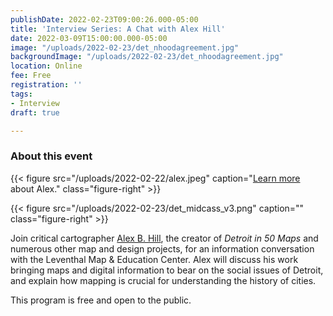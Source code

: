 ```yaml
---
publishDate: 2022-02-23T09:00:26.000-05:00
title: 'Interview Series: A Chat with Alex Hill'
date: 2022-03-09T15:00:00.000-05:00
image: "/uploads/2022-02-23/det_nhoodagreement.jpg"
backgroundImage: "/uploads/2022-02-23/det_nhoodagreement.jpg"
location: Online
fee: Free
registration: ''
tags:
- Interview
draft: true

---
```

### About this event

{{< figure src="/uploads/2022-02-22/alex.jpeg" caption="[Learn more](https://alexbhill.org/) about Alex." class="figure-right" >}}

{{< figure src="/uploads/2022-02-23/det_midcass_v3.png" caption="" class="figure-right" >}}

Join critical cartographer [Alex B. Hill](https://alexbhill.org/), the creator of _Detroit in 50 Maps_ and numerous other map and design projects, for an information conversation with the Leventhal Map & Education Center. Alex will discuss his work bringing maps and digital information to bear on the social issues of Detroit, and explain how mapping is crucial for understanding the history of cities.

This program is free and open to the public.